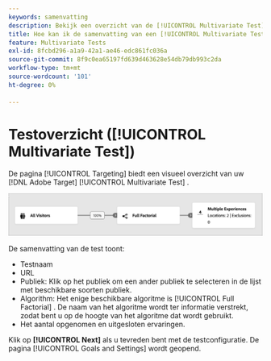 ```yaml
---
keywords: samenvatting
description: Bekijk een overzicht van de [!UICONTROL Multivariate Test] (MVT) activiteit die een visueel overzicht van uw activiteit in  [!DNL Adobe Target] verstrekt.
title: Hoe kan ik de samenvatting van een [!UICONTROL Multivariate Test] (MVT) activiteit bekijken?
feature: Multivariate Tests
exl-id: 8fcbd296-a1a9-42a1-ae46-edc861fc036a
source-git-commit: 8f9c0ea65197fd639d463628e54db79db993c2da
workflow-type: tm+mt
source-wordcount: '101'
ht-degree: 0%

---
```


# Testoverzicht ([!UICONTROL Multivariate Test])

De pagina [!UICONTROL Targeting] biedt een visueel overzicht van uw [!DNL Adobe Target] [!UICONTROL Multivariate Test] .

![ de summiere dialoogdoos van de Test ](/help/main/c-activities/c-multivariate-testing/t-create-multivariate-test/assets/summary-new.png)

De samenvatting van de test toont:

* Testnaam
* URL
* Publiek: Klik op het publiek om een ander publiek te selecteren in de lijst met beschikbare soorten publiek.
* Algorithm: Het enige beschikbare algoritme is [!UICONTROL Full Factorial] . De naam van het algoritme wordt ter informatie verstrekt, zodat bent u op de hoogte van het algoritme dat wordt gebruikt.
* Het aantal opgenomen en uitgesloten ervaringen.

Klik op **[!UICONTROL Next]** als u tevreden bent met de testconfiguratie. De pagina [!UICONTROL Goals and Settings] wordt geopend.
